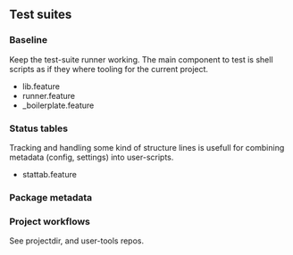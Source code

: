 ## Test suites

### Baseline
Keep the test-suite runner working. The main component to test is shell scripts
as if they where tooling for the current project.

- lib.feature
- runner.feature
- \_boilerplate.feature

### Status tables
Tracking and handling some kind of structure lines is usefull for combining
metadata (config, settings) into user-scripts.

- stattab.feature

### Package metadata
### Project workflows

See projectdir, and user-tools repos.
